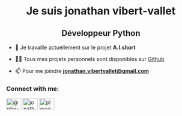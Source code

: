<h1 align="center">Je suis jonathan vibert-vallet</h1>
<h2 align="center">Développeur Python</h2>

- 🔭 Je travaille actuellement sur le projet **A.I.short**

- 👨‍💻 Tous mes projets personnels sont disponibles sur [Github](Github)

- 📫 Pour me joindre **jonathan.vibertvallet@gmail.com**

<h3 align="left">Connect with me:</h3>
<p align="left">
<a href="https://twitter.com/@plouvi3" target="blank"><img align="center" src="https://raw.githubusercontent.com/rahuldkjain/github-profile-readme-generator/master/src/images/icons/Social/twitter.svg" alt="@plouvi3" height="30" width="40" /></a>
<a href="https://www.instagram.com/jonathan.vibert.vallet" target="blank"><img align="center" src="https://raw.githubusercontent.com/rahuldkjain/github-profile-readme-generator/master/src/images/icons/Social/instagram.svg" alt="jonathan.vv" height="30" width="40" /></a>
<a href="https://discord.gg/plouvi#1996" target="blank"><img align="center" src="https://raw.githubusercontent.com/rahuldkjain/github-profile-readme-generator/master/src/images/icons/Social/discord.svg" alt="plouvi#1996" height="30" width="40" /></a>
</p>


